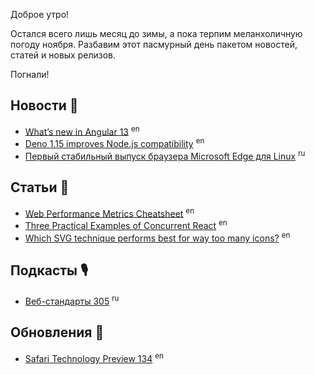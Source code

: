 Доброе утро!

Остался всего лишь месяц до зимы, а пока терпим меланхоличную погоду ноября.
Разбавим этот пасмурный день пакетом новостей, статей и новых релизов.

Погнали!

## Новости 📰

- [What’s new in Angular 13](https://www.infoworld.com/article/3629473/whats-new-in-angular-13.html) <sup>en</sup>
- [Deno 1.15 improves Node.js compatibility](https://www.infoworld.com/article/3637044/deno-115-improves-nodejs-compatibility.html) <sup>en</sup>
- [Первый стабильный выпуск браузера Microsoft Edge для Linux](https://opennet.ru/56060-edge) <sup>ru</sup>

## Статьи 📝

- [Web Performance Metrics Cheatsheet](https://bitsofco.de/web-performance-metrics-cheatsheet/) <sup>en</sup>
- [Three Practical Examples of Concurrent React](https://medium.com/dailyjs/three-practical-examples-of-concurrent-react-b2dba2272a4d) <sup>en</sup>
- [Which SVG technique performs best for way too many icons?](https://cloudfour.com/thinks/svg-icon-stress-test/) <sup>en</sup>

## Подкасты 🎙

- [Веб-стандарты 305](https://www.youtube.com/watch?v=3OLPIyVMDGI) <sup>ru</sup>

## Обновления 🚀

- [Safari Technology Preview 134](https://webkit.org/blog/12033/release-notes-for-safari-technology-preview-134/) <sup>en</sup>
